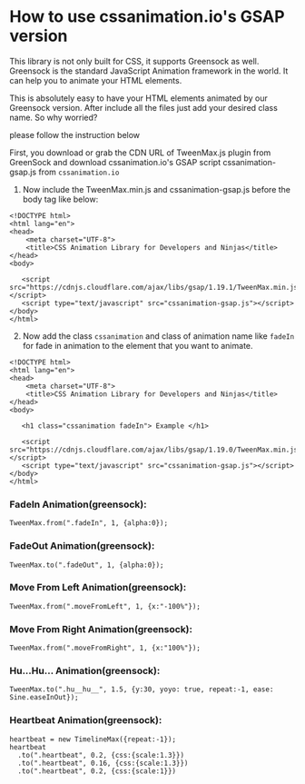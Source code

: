# How to use cssanimation.io's GSAP version
This library is not only built for CSS, it supports Greensock as well. Greensock is the standard JavaScript Animation framework in the world. It can help you to animate your HTML elements.

This is absolutely easy to have your HTML elements animated by our Greensock version. After include all the files just add your desired class name. 
So why worried?

please follow the instruction below

First, you download or grab the CDN URL of TweenMax.js plugin from GreenSock and download cssanimation.io's GSAP script cssanimation-gsap.js from `cssanimation.io`

1. Now include the TweenMax.min.js and cssanimation-gsap.js before the body tag like below:
```
<!DOCTYPE html>
<html lang="en">
<head> 
    <meta charset="UTF-8">
    <title>CSS Animation Library for Developers and Ninjas</title> 
</head> 
<body> 

   <script src="https://cdnjs.cloudflare.com/ajax/libs/gsap/1.19.1/TweenMax.min.js"></script> 
   <script type="text/javascript" src="cssanimation-gsap.js"></script>
</body>
</html>

```

2. Now add the class `cssanimation` and class of animation name like `fadeIn` for fade in animation to the element that you want to animate.
```
<!DOCTYPE html>
<html lang="en">
<head> 
    <meta charset="UTF-8">
    <title>CSS Animation Library for Developers and Ninjas</title> 
</head> 
<body> 

   <h1 class="cssanimation fadeIn"> Example </h1> 

   <script src="https://cdnjs.cloudflare.com/ajax/libs/gsap/1.19.0/TweenMax.min.js"></script> 
   <script type="text/javascript" src="cssanimation-gsap.js"></script>
</body>
</html>
```
### FadeIn Animation(greensock):
```
TweenMax.from(".fadeIn", 1, {alpha:0});
```
### FadeOut Animation(greensock):
```
TweenMax.to(".fadeOut", 1, {alpha:0});
```
### Move From Left Animation(greensock):
```
TweenMax.from(".moveFromLeft", 1, {x:"-100%"});
```
### Move From Right Animation(greensock):
```
TweenMax.from(".moveFromRight", 1, {x:"100%"});
```
### Hu...Hu...  Animation(greensock):
```
TweenMax.to(".hu__hu__", 1.5, {y:30, yoyo: true, repeat:-1, ease: Sine.easeInOut});
```
### Heartbeat Animation(greensock):
```
heartbeat = new TimelineMax({repeat:-1});
heartbeat
  .to(".heartbeat", 0.2, {css:{scale:1.3}})
  .to(".heartbeat", 0.16, {css:{scale:1.3}})
  .to(".heartbeat", 0.2, {css:{scale:1}})
```
